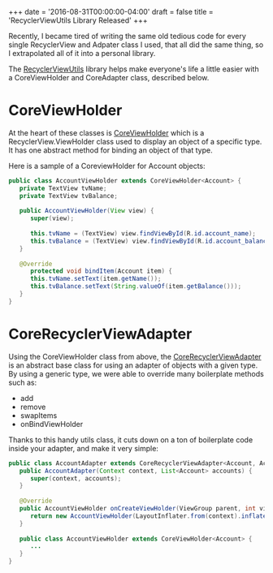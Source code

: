 +++
date = '2016-08-31T00:00:00-04:00'
draft = false
title = 'RecyclerViewUtils Library Released'
+++

Recently, I became tired of writing the same old tedious code for every single RecyclerView and Adpater class I used, that all did the same thing, so I extrapolated all of it into a personal library.

The [RecyclerViewUtils](https://github.com/adammc331/RecyclerViewUtils) library helps make everyone's life a little easier with a CoreViewHolder and CoreAdapter class, described below.

<!--more-->

# CoreViewHolder

At the heart of these classes is [CoreViewHolder](https://github.com/AdamMc331/RecyclerViewUtils/blob/master/lib/src/main/java/com/adammcneilly/recyclerviewutils/CoreViewHolder.java) which is a RecyclerView.ViewHolder class used to display an object of a specific type. It has one abstract method for binding an object of that type.

Here is a sample of a CoreviewHolder for Account objects:

```java
public class AccountViewHolder extends CoreViewHolder<Account> {
   private TextView tvName;
   private TextView tvBalance;
 
   public AccountViewHolder(View view) {
      super(view);
 
      this.tvName = (TextView) view.findViewById(R.id.account_name);
      this.tvBalance = (TextView) view.findViewById(R.id.account_balance);
   }
 
   @Override
      protected void bindItem(Account item) {
      this.tvName.setText(item.getName());
      this.tvBalance.setText(String.valueOf(item.getBalance()));
   }
}
```

# CoreRecyclerViewAdapter

Using the CoreViewHolder class from above, the [CoreRecyclerViewAdapter](https://github.com/AdamMc331/RecyclerViewUtils/blob/master/lib/src/main/java/com/adammcneilly/recyclerviewutils/CoreRecyclerViewAdapter.java) is an abstract base class for using an adapter of objects with a given type. By using a generic type, we were able to override many boilerplate methods such as:

* add
* remove
* swapItems
* onBindViewHolder

Thanks to this handy utils class, it cuts down on a ton of boilerplate code inside your adapter, and make it very simple:

```java
public class AccountAdapter extends CoreRecyclerViewAdapter<Account, AccountAdapter.AccountViewHolder>{
   public AccountAdapter(Context context, List<Account> accounts) {
      super(context, accounts);
   }
 
   @Override
   public AccountViewHolder onCreateViewHolder(ViewGroup parent, int viewType) {
      return new AccountViewHolder(LayoutInflater.from(context).inflate(R.layout.list_item_account, parent, false));
   }
 
   public class AccountViewHolder extends CoreViewHolder<Account> {
      ...
   }
}
```